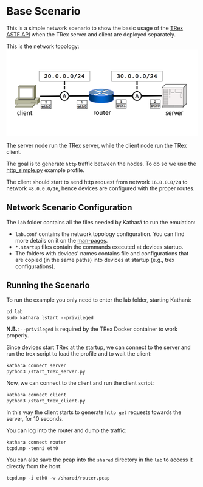 # Base Scenario
This is a simple network scenario to show the basic usage of the [TRex ASTF API](https://trex-tgn.cisco.com/trex/doc/cp_astf_docs/api/index.html) 
when the TRex server and client are deployed separately. 

This is the network topology:
![topology.png](topology.png)

The server node run the TRex server, while the client node run the TRex client. 

The goal is to generate `http` traffic between the nodes. 
To do so we use the [http_simple.py](https://github.com/cisco-system-traffic-generator/trex-core/blob/master/scripts/astf/http_simple.py) example profile.

The client should start to send http request from network `16.0.0.0/24` to network `48.0.0.0/16`, hence devices are 
configured with the proper routes. 

## Network Scenario Configuration
The `lab` folder contains all the files needed by Kathará to run the emulation:
- `lab.conf` contains the network topology configuration. You can find more details on it on the [man-pages](https://www.kathara.org/man-pages/kathara-lab.conf.5.html).
- `*.startup` files contain the commands executed at devices startup.
- The folders with devices' names contains file and configurations that are copied (in the same paths) into devices at startup (e.g., trex configurations). 

## Running the Scenario 
To run the example you only need to enter the lab folder, starting Kathará: 
```shell
cd lab
sudo kathara lstart --privileged 
```
**N.B.**: `--privileged` is required by the TRex Docker container to work properly.  

Since devices start TRex at the startup, we can connect to the server and run the trex script to load the profile and 
to wait the client:
```shell
kathara connect server
python3 /start_trex_server.py
```

Now, we can connect to the client and run the client script:
```shell
kathara connect client
python3 /start_trex_client.py
```

In this way the client starts to generate `http get` requests towards the server, for 10 seconds. 

You can log into the router and dump the traffic:
```shell
kathara connect router
tcpdump -tenni eth0 
```

You can also save the pcap into the `shared` directory in the `lab` to access it directly from the host: 
```shell
tcpdump -i eth0 -w /shared/router.pcap 
```